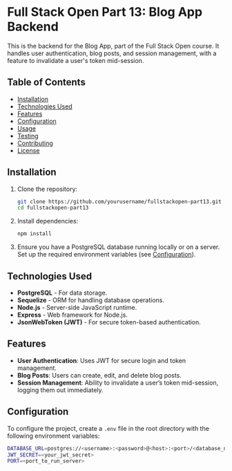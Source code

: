 # Full Stack Open Part 13: Blog App Backend

This is the backend for the Blog App, part of the Full Stack Open course. It handles user authentication, blog posts, and session management, with a feature to invalidate a user's token mid-session.

## Table of Contents

- [Installation](#installation)
- [Technologies Used](#technologies-used)
- [Features](#features)
- [Configuration](#configuration)
- [Usage](#usage)
- [Testing](#testing)
- [Contributing](#contributing)
- [License](#license)

## Installation

1. Clone the repository:

   ```bash
   git clone https://github.com/yourusername/fullstackopen-part13.git
   cd fullstackopen-part13
   ```

2. Install dependencies:

   ```bash
   npm install
   ```

3. Ensure you have a PostgreSQL database running locally or on a server. Set up the required environment variables (see [Configuration](#configuration)).

## Technologies Used

- **PostgreSQL** - For data storage.
- **Sequelize** - ORM for handling database operations.
- **Node.js** - Server-side JavaScript runtime.
- **Express** - Web framework for Node.js.
- **JsonWebToken (JWT)** - For secure token-based authentication.

## Features

- **User Authentication**: Uses JWT for secure login and token management.
- **Blog Posts**: Users can create, edit, and delete blog posts.
- **Session Management**: Ability to invalidate a user’s token mid-session, logging them out immediately.

## Configuration

To configure the project, create a `.env` file in the root directory with the following environment variables:

```bash
DATABASE_URL=postgres://<username>:<password>@<host>:<port>/<database_name>
JWT_SECRET=<your_jwt_secret>
PORT=<port_to_run_server>

```
